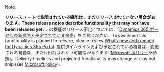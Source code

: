  > [!NOTE]
 >  <span data-ttu-id="960bd-101">**リリース ノートで説明されている機能は、まだリリースされていない場合があります。**</span><span class="sxs-lookup"><span data-stu-id="960bd-101">**These release notes describe functionality that may not have been released yet.**</span></span>
<span data-ttu-id="960bd-102">この機能のリリース予定については、「[Dynamics 365 ポータルの新機能と予定されている機能](/business-applications-release-notes/April19/dynamics365-portals/planned-features)」をご覧ください。</span><span class="sxs-lookup"><span data-stu-id="960bd-102">To see when this functionality is planned to release, please review [What’s new and planned for Dynamics 365 Portal](/business-applications-release-notes/April19/dynamics365-portals/planned-features).</span></span> <span data-ttu-id="960bd-103">提供タイムラインおよび予定されている機能は、変更される可能性、または出荷されない可能性があります ([Microsoft ポリシー](https://go.microsoft.com/fwlink/p/?linkid=2007332)を参照)。</span><span class="sxs-lookup"><span data-stu-id="960bd-103">Delivery timelines and projected functionality may change or may not ship (see [Microsoft policy](https://go.microsoft.com/fwlink/p/?linkid=2007332)).</span></span> 
